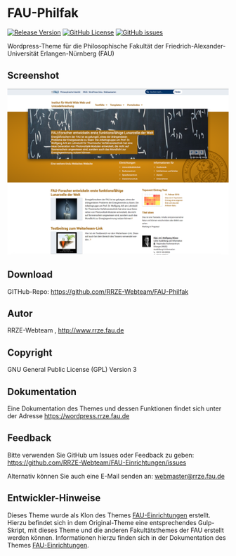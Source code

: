 # FAU-Philfak

[![Release Version](https://img.shields.io/github/v/release/rrze-webteam/FAU-Philfak?label=Release+Version)](https://github.com/rrze-webteam/fau-Philfak/releases/) [![GitHub License](https://img.shields.io/github/license/rrze-webteam/fau-Philfak?label=Lizenz)](https://github.com/RRZE-Webteam/FAU-Philfak/blob/master/LICENSE) [![GitHub issues](https://img.shields.io/github/issues/rrze-webteam/fau-einrichtungen)](https://github.com/RRZE-Webteam/FAU-Einrichtungen/issues)

Wordpress-Theme für die Philosophische Fakultät der Friedrich-Alexander-Universität Erlangen-Nürnberg (FAU)

## Screenshot

![Beispiel Theme Screenshot](screenshot.png)

## Download 

GITHub-Repo: https://github.com/RRZE-Webteam/FAU-Philfak


## Autor 
RRZE-Webteam , http://www.rrze.fau.de

## Copyright

GNU General Public License (GPL) Version 3

## Dokumentation

Eine Dokumentation des Themes und dessen Funktionen findet sich unter der Adresse
https://wordpress.rrze.fau.de  

## Feedback

Bitte verwenden Sie GitHub um Issues oder Feedback zu geben:
 https://github.com/RRZE-Webteam/FAU-Einrichtungen/issues

Alternativ können Sie auch eine E-Mail senden an: 
 webmaster@rrze.fau.de


## Entwickler-Hinweise

Dieses Theme wurde als Klon des Themes [FAU-Einrichtungen](https://github.com/RRZE-Webteam/FAU-Einrichtungen/) erstellt.
Hierzu befindet sich in dem Original-Theme eine entsprechendes Gulp-Skript, mit dieses Theme und die anderen Fakultätsthemes der FAU erstellt werden können.
Informationen hierzu finden sich in der Dokumentation des Themes [FAU-Einrichtungen](https://github.com/RRZE-Webteam/FAU-Einrichtungen/).


